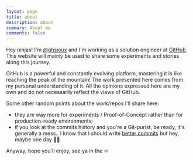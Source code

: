 ```yaml
---
layout: page
title: about
description: about
summary: About me
comments: false
---
```


Hey ninjas! I'm [@ghsioux](https://github.com/ghsioux) and I'm working as a solution engineer at [GitHub](https://github.com/). This website will mainly be used to share some experiments and stories along this journey.

GitHub is a powerful and constantly evolving platform, mastering it is like reaching the peak of the mountain! The work presented here comes from my personal understanding of it. All the opinions expressed here are my own and do not necessarily reflect the views of GitHub.

Some other random points about the work/repos I'll share here:
* they are way more for experiments / Proof-of-Concept rather than for production-ready environments;
* if you look at the commits history and you're a Git-purist, be ready, it's generally a mess.. I know that I should write [better commits](https://github.blog/2022-06-30-write-better-commits-build-better-projects/#writing-better-commits) but hey, maybe one day 😶‍🌫️

Anyway, hope you'll enjoy, see ya in the ♾️